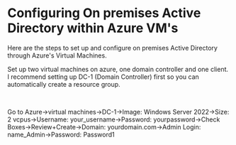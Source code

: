 # Configuring On premises Active Directory within Azure VM's

Here are the steps to set up and configure on premises Active Directory through Azure's Virtual Machines.
<br />
<p>
</p>
<p>
Set up two virtual machines on azure, one domain controller and one client. I recommend setting up DC-1 (Domain Controller) first so you can automatically create a resource group.
</p>
<br />
<p>
</p>
<p>
Go to Azure->virtual machines->DC-1->Image: Windows Server 2022->Size: 2 vcpus->Username: your_username->Password: yourpassword->Check Boxes->Review+Create->Domain: yourdomain.com->Admin Login: name_Admin->Password: Password1
</p>
<br />
